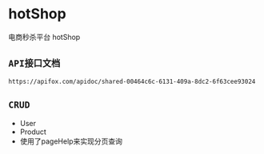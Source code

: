 # hotShop

电商秒杀平台 hotShop

## `API接口文档`

`https://apifox.com/apidoc/shared-00464c6c-6131-409a-8dc2-6f63cee93024`

## `CRUD`
- User
- Product 
- 使用了pageHelp来实现分页查询
